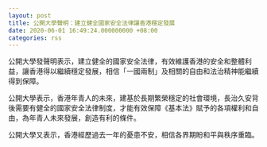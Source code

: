 ```yaml
---
layout: post
title: 公開大學聲明：建立健全國家安全法律讓香港穩定發展
date: 2020-06-01 16:49:24.000000000 +08:00
categories: rss
---
```


公開大學發聲明表示，建立健全的國家安全法律，有效維護香港的安全和整體利益，讓香港得以繼續穩定發展，相信「一國兩制」及相關的自由和法治精神能繼續得到保障。
 
公開大學表示，香港年青人的未來，建基於長期繁榮穩定的社會環境，長治久安背後需要有健全的國家安全法律制度，才能有效保障《基本法》賦予的各項權利和自由，為年青人未來發展，創造有利的條件。
 
公開大學又表示，香港經歷過去一年的憂患不安，相信各界期盼和平與秩序重臨。
